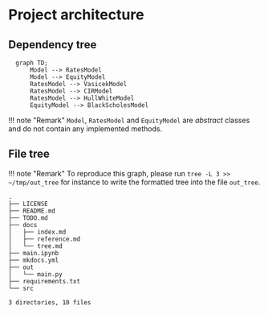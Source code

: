 # Project architecture

## Dependency tree


```mermaid
  graph TD;
      Model --> RatesModel
      Model --> EquityModel
      RatesModel --> VasicekModel
      RatesModel --> CIRModel
      RatesModel --> HullWhiteModel
      EquityModel --> BlackScholesModel
```


!!! note "Remark"
    `Model`, `RatesModel` and `EquityModel` are *abstract* classes and do not contain any implemented methods.


## File tree

!!! note "Remark"
    To reproduce this graph, please run `tree -L 3 >> ~/tmp/out_tree` for instance to write the formatted tree into the file `out_tree`.

```
.
├── LICENSE
├── README.md
├── TODO.md
├── docs
│   ├── index.md
│   ├── reference.md
│   └── tree.md
├── main.ipynb
├── mkdocs.yml
├── out
│   └── main.py
├── requirements.txt
└── src

3 directories, 10 files
```